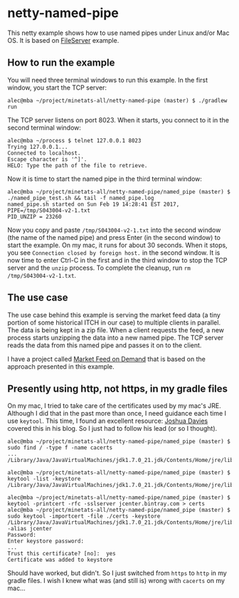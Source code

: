 # netty-named-pipe
This netty example shows how to use named pipes under Linux and/or Mac OS. It is based on [FileServer](http://netty.io/4.1/xref/io/netty/example/file/FileServer.html) example.

## How to run the example
You will need three terminal windows to run this example. In the first window, you start the TCP server:

```
alec@mba ~/project/minetats-all/netty-named-pipe (master) $ ./gradlew run
```
The TCP server listens on port 8023. When it starts, you connect to it in the second terminal window:

```
alec@mba ~/process $ telnet 127.0.0.1 8023
Trying 127.0.0.1...
Connected to localhost.
Escape character is '^]'.
HELO: Type the path of the file to retrieve.
```
Now it is time to start the named pipe in the third terminal window:

```
alec@mba ~/project/minetats-all/netty-named-pipe/named_pipe (master) $ ./named_pipe_test.sh && tail -f named_pipe.log 
named_pipe.sh started on Sun Feb 19 14:28:41 EST 2017, PIPE=/tmp/S043004-v2-1.txt
PID_UNZIP = 23260
```
Now you copy and paste `/tmp/S043004-v2-1.txt` into the second window (the name of the named pipe) and press Enter (in the second window) to start the example. On my mac, it runs for about 30 seconds. When it stops, you see `Connection closed by foreign host.` in the second window. It is now time to enter Ctrl-C in the first and in the third window to stop the TCP server and the `unzip` process. To complete the cleanup, run `rm /tmp/S043004-v2-1.txt`.

## The use case
The use case behind this example is serving the market feed data (a tiny portion of some historical ITCH in our case) to multiple clients in parallel. The data is being kept in a zip file. When a client requests the feed, a new process starts unzipping the data into a new named pipe. The TCP server reads the data from this named pipe and passes it on to the client.

I have a project called [Market Feed on Demand](https://docs.google.com/document/d/1QHlrI3dMpesnTSzXpNVuQgpZRZRtslh__NX4PAlumpE/edit) that is based on the approach presented in this example.

## Presently using http, not https, in my gradle files
On my mac, I tried to take care of the certificates used by my mac's JRE. Although I did that in the past more than once, I need guidance each time I use `keytool`. This time, I found an excellent resource: [Joshua Davies](http://commandlinefanatic.com/cgi-bin/showarticle.cgi?article=art032) covered this in his blog. So I just had to follow his lead (or so I thought).

```
alec@mba ~/project/minetats-all/netty-named-pipe/named_pipe (master) $ sudo find / -type f -name cacerts
...
/Library/Java/JavaVirtualMachines/jdk1.7.0_21.jdk/Contents/Home/jre/lib/security/cacerts

alec@mba ~/project/minetats-all/netty-named-pipe/named_pipe (master) $ keytool -list -keystore /Library/Java/JavaVirtualMachines/jdk1.7.0_21.jdk/Contents/Home/jre/lib/security/cacerts

alec@mba ~/project/minetats-all/netty-named-pipe/named_pipe (master) $ keytool -printcert -rfc -sslserver jcenter.bintray.com > certs
alec@mba ~/project/minetats-all/netty-named-pipe/named_pipe (master) $ sudo keytool -importcert -file ./certs -keystore /Library/Java/JavaVirtualMachines/jdk1.7.0_21.jdk/Contents/Home/jre/lib/security/cacerts -alias jcenter
Password:
Enter keystore password:  
...
Trust this certificate? [no]:  yes
Certificate was added to keystore
```

Should have worked, but didn't. So I just switched from `https` to `http` in my gradle files. I wish I knew what was (and still is) wrong with `cacerts` on my mac...